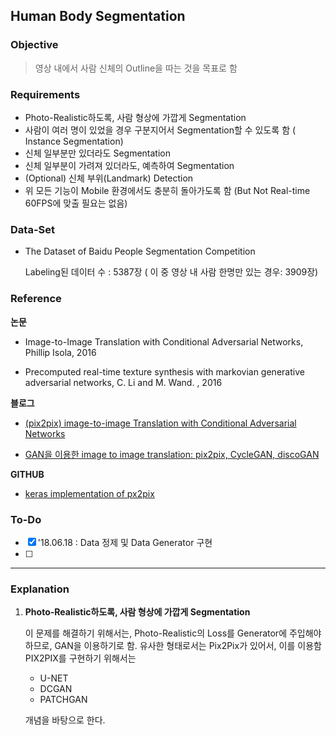 ## Human Body Segmentation

### Objective

> 영상 내에서 사람 신체의 Outline을 따는 것을 목표로 함

### Requirements

* Photo-Realistic하도록, 사람 형상에 가깝게 Segmentation
* 사람이 여러 명이 있었을 경우 구분지어서 Segmentation할 수 있도록 함 ( Instance Segmentation)
* 신체 일부분만 있더라도 Segmentation
* 신체 일부분이 가려져 있더라도, 예측하여 Segmentation
* (Optional) 신체 부위(Landmark) Detection
* 위 모든 기능이 Mobile 환경에서도 충분히 돌아가도록 함 (But Not Real-time 60FPS에 맞출 필요는 없음)

### Data-Set

* The Dataset of Baidu People Segmentation Competition

  Labeling된 데이터 수 : 5387장 ( 이 중 영상 내 사람 한명만 있는 경우: 3909장)

### Reference

**논문**

* Image-to-Image Translation with Conditional Adversarial Networks, Phillip Isola, 2016

* Precomputed real-time texture synthesis with markovian generative adversarial networks, C. Li and M. Wand. , 2016

  

**블로그**

* [(pix2pix) image-to-image Translation with Conditional Adversarial Networks](https://kakalabblog.wordpress.com/2017/08/10/pix2pix-image-to-image-translation-with-conditional-adversarial-networks/)

* [GAN을 이용한 image to image translation: pix2pix, CycleGAN, discoGAN](https://taeoh-kim.github.io/blog/gan%EC%9D%84-%EC%9D%B4%EC%9A%A9%ED%95%9C-image-to-image-translation-pix2pix-cyclegan-discogan/)

  

**GITHUB**

* [keras implementation of px2pix](https://github.com/tdeboissiere/DeepLearningImplementations/tree/master/pix2pix)

### To-Do

- [x] '18.06.18 : Data 정제 및 Data Generator 구현
- [ ] 



-----

### Explanation

1. **Photo-Realistic하도록, 사람 형상에 가깝게 Segmentation**

   이 문제를 해결하기 위해서는, Photo-Realistic의 Loss를 Generator에 주입해야 하므로, GAN을 이용하기로 함. 유사한 형태로서는 Pix2Pix가 있어서, 이를 이용함 PIX2PIX를 구현하기 위해서는 

   * U-NET
   * DCGAN
   * PATCHGAN

   개념을 바탕으로 한다. 